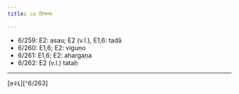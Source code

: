 ```yaml
---
title: ८७ टिप्पन्यः

---
```

- 6/259: E2: asau; E2 (v.l.), E1,6: tadā
- 6/260: E1,6; E2: viguṇo
- 6/261: E1,6; E2: ahargaṇa
- 6/262: E2 (v.l.) tataḥ

____________________________________________


[७२६][^6/263]
